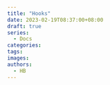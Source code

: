 ```yaml
---
title: "Hooks"
date: 2023-02-19T08:37:00+08:00
draft: true
series:
  - Docs
categories:
tags:
images:
authors:
  - HB
---
```


<!--more-->
